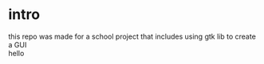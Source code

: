 # intro
this repo was made for a school project that includes using gtk lib to create a GUI <br>
hello
